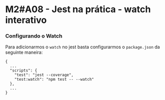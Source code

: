 # M2#A08 - Jest na prática - watch interativo


### Configurando o Watch
Para adicionarmos o `watch` no jest basta configurarmos o `package.json` da seguinte maneira:

```
{
  ...
  "scripts": {
    "test": "jest --coverage",
    "test:watch": "npm test -- --watch"
  },
  ...
}

```
